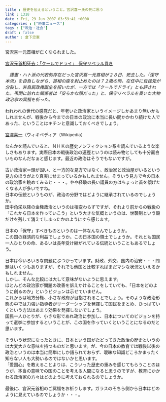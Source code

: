 ```yaml
---
title : 歴史を伝えるということ。宮沢喜一氏の死に思う
link : 1318
date : Fri, 29 Jun 2007 03:59:41 +0000
categories : ["時事ニュース"]
tags : ["政治・社会"]
draft : false
author : 倉下忠憲
---
```


宮沢喜一元首相が亡くなられました。<BR><BR><A HREF="http://www.mainichi-msn.co.jp/seiji/gyousei/news/20070629k0000m010145000c.html" TARGET="_blank">宮沢元首相死去：「クールでドライ」　保守リベラル貫き</A><BR><BR><I>　護憲・ハト派の代表的存在だった宮沢喜一元首相が２８日、死去した。「保守本流」を自負しながら、首相の座を射止めたのは７２歳の時。在任中に自民党が分裂し、非自民政権誕生を招いたが、一方では「クールでドライ」とも評された。弔問に訪れた関係者は「安らかな顔だった」と、保守リベラルを貫いた大物政治家の冥福を祈った。</I><BR><BR>われわれの世代の感覚だと、年老いた政治家というイメージしかあまり無いかもしれませんが、戦後から今までの日本の政治に本当に長い間かかわり続けた人であった、ということはキチンと意識しておくべきでしょう。<BR><BR><A HREF="http://ja.wikipedia.org/wiki/%E5%AE%AE%E6%BE%A4%E5%96%9C%E4%B8%80" TARGET="_blank">宮澤喜一</A>（ウィキペディア（Wikipedia）<BR><BR>なんかを読んでいると、ＮＨＫの歴史ノンフィクション系を読んでいるような楽しさもあります。実際日本の戦後政治の遍歴というのは読み物としても十分面白いものなんだなぁと感じます。最近の政治はそうでもないですが。<BR><BR>古い政治家＝頭が固い、と一方的な見方ではなく、政治家と政治屋がいるという見方のほうがより真実にせまっているかもしれません。そういう見方で今の日本の政治家を眺めてみると・・・。やや経験の長い議員の方はちょっと首を傾げたくなる人が多いですね。<BR>日本の伝統というものが、政治の分野ではどように継承されているのでしょうか。<BR>田中角栄以降の金権政治というのは相変わらずですが、それより前からの戦後の「これから日本を作っていこう」という大きな気概というのは、世襲制という殻だけを残して消えてしまったかのようにすら感じます。<BR><BR>日本の「保守」すべきものというのは一体なんなんでしょうか。<BR>この国の経済的な利益でしょうか。この日本国の領土でしょうか。それとも国民一人ひとりの命、あるいは長年受け継がれている伝統ということもあるでしょう。<BR><BR>日本は今いろいろな問題にぶつかっています。財政、外交、国内の治安・・・問題はいくつもありますが、それでも他国と比較すればまだマシな状況といえるかもしれません。<BR>しかし、そんな比較には大して意味がないように思えます。<BR>ほとんどの政治家が問題の改善を訴えかけることをしていても、「日本をどのように創るのか」というビジョンは示せていません。<BR>これからは地方分権、小さな政府が目指されることでしょう。そのような政治形態の中では力強い指導者がリーダーシップを発揮して国民をまとめ、ひっぱていくという方法はあまり効果を発揮しないでしょう。<BR>国民一人ひとりが、小さな形であれ政治に参加し、日本についてのビジョンを持って選挙に参加するということが、この国を作っていくということになるのだと思います。<BR><BR>そういう状況になったときに、日本という国がたどってきた政治の歴史というのは大変大きな意味を持つものだと思います。が、今の日本の教育では戦後以後の政治というのは本当に簡単にしか語られておらず、曖昧な知識どころかまったく知らない人も大勢いるのではないかと思います。<BR>「愛国心」を教えることよりは、こういった歴史の重みを感じてもらうことのほうが、本当の意味での国のことを考える人間になると思うのですが、教育にかかわる政治家の方々はどのように考えておられるのでしょうか。<BR><BR>最後に、宮沢元首相のご冥福をお祈りします。ガラスのそちら側から日本はどのように見えているのでしょうか・・・。<BR><BR><BR><br><br>
